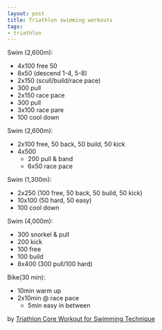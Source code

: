 ```yaml
---
layout: post
title: Triathlon swimming workouts
tags:
- triathlon
---
```


Swim (2,600m):
- 4x100 free 50
- 8x50 (descend 1-4, 5-8)
- 2x150 (scull/build/race pace)
- 300 pull
- 2x150 race pace
- 300 pull
- 3x100 race pare
- 100 cool down



Swim (2,600m):
- 2x100 free, 50 back, 50 build, 50 kick
- 4x500
  - 200 pull & band
  - 6x50 race pace



Swim (1,300m):
- 2x250 (100 free, 50 back, 50 build, 50 kick)
- 10x100 (50 hard, 50 easy)
- 100 cool down


Swim (4,000m):
- 300 snorkel & pull
- 200 kick
- 100 free
- 100 build
- 8x400 (300 pull/100 hard)

Bike(30 min):
- 10min warm up
- 2x10min @ race pace
  - 5min easy in between


by [Triathlon Core Workout for Swimming Technique](https://www.youtube.com/watch?v=uEHbwohWGvo)
